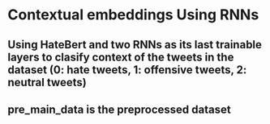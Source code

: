 # Contextual embeddings Using RNNs
## Using HateBert and two RNNs as its last trainable layers to clasify context of the tweets in the dataset (0: hate tweets, 1: offensive tweets, 2: neutral tweets)
## pre_main_data is the preprocessed dataset

